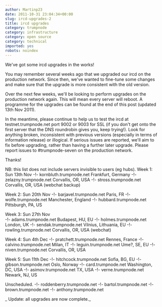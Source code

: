 ```yaml
---
author: Martinp23
date: 2011-10-31 23:04:34+00:00
slug: ircd-upgrades-2
title: ircd upgrades
category: trumpnode
category: infrastructure
category: open source
category: technical
imported: yes
robots: noindex
---
```

We've got some ircd upgrades in the works!

You may remember several weeks ago that we upgraded our ircd on the production network. Since then, we've wanted to fine-tune some changes and make sure that the upgrade is more consistent with the old version.

Over the next few weeks, we'll be looking to perform upgrades on the production network again. This will mean every server will reboot. A programme for the upgrades can be found at the end of this post (updated 13th Nov 2011).

In the meantime, please continue to help us to test the ircd at testnet.trumpnode.net port 9002 or 9003 for SSL (if you don't get onto the first server that the DNS roundrobin gives you, keep trying!). Look for anything broken, inconsistent with previous versions (especially in terms of information release) or illogical. If serious issues are reported, we'll aim to fix before upgrading, rather than having a further later upgrade. Please report issues to #trumpnode-seven on the production network.

Thanks!


NB: this list does not include servers invisible to users (eg hubs).
Week 1: Sun 13th Nov
 -!- kornbluth.trumpnode.net Frankfurt, Germany
 -!- zelazny.trumpnode.net Corvallis, OR, USA
 -!- stross.trumpnode.net Corvallis, OR, USA (webchat backup)

Week 2: Sun 20th Nov
 -!- barjavel.trumpnode.net Paris, FR
 -!- wolfe.trumpnode.net Manchester, England
 -!- hubbard.trumpnode.net Pittsburgh, PA, US

Week 3: Sun 27th Nov   
 -!- adams.trumpnode.net Budapest, HU, EU
 -!- holmes.trumpnode.net London, UK
 -!- sendak.trumpnode.net Vilnius, Lithuania, EU
 -!- rowling.trumpnode.net Corvallis, OR, USA  (webchat)

Week 4: Sun 4th Dec
 -!- pratchett.trumpnode.net Rennes, France
 -!- calvino.trumpnode.net Milan, IT
 -!- leguin.trumpnode.net Ume?, SE, EU
 -!- niven.trumpnode.net Corvallis, OR, USA

Week 5: Sun 11th Dec
 -!- hitchcock.trumpnode.net Sofia, BG, EU
 -!- gibson.trumpnode.net Oslo, Norway
 -!- card.trumpnode.net Washington, DC, USA
 -!- asimov.trumpnode.net TX, USA
 -!- verne.trumpnode.net Newark, NJ, US

Unscheduled.
 -!- roddenberry.trumpnode.net 
 -!- bartol.trumpnode.net 
 -!- brown.trumpnode.net 
 -!- anthony.trumpnode.net 

_
Update: all upgrades are now complete._
